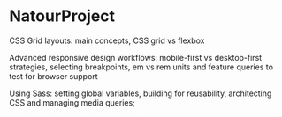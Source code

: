 # NatourProject

<p>CSS Grid layouts: main concepts, CSS grid vs flexbox</p>
<p>Advanced responsive design workflows: mobile-first vs desktop-first strategies, selecting breakpoints, em vs rem units and feature queries to test for browser support</p>
<p>Using Sass: setting global variables, building for reusability, architecting CSS and managing media queries;</p>
